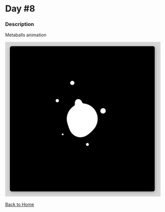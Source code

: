 # Day #8

### Description

Metaballs animation

<img src='./image-final.png' width=500>

[Back to Home](..)
